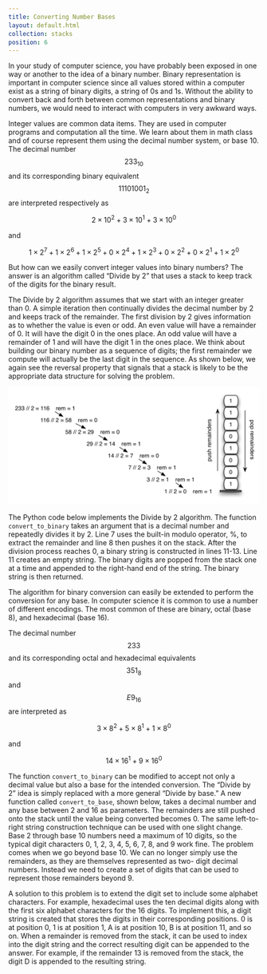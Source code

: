 ```yaml
---
title: Converting Number Bases
layout: default.html
collection: stacks
position: 6
---
```


In your study of computer science, you have probably been exposed in one
way or another to the idea of a binary number. Binary representation is
important in computer science since all values stored within a computer
exist as a string of binary digits, a string of 0s and 1s. Without the
ability to convert back and forth between common representations and
binary numbers, we would need to interact with computers in very awkward
ways.

Integer values are common data items. They are used in computer programs
and computation all the time. We learn about them in math class and of
course represent them using the decimal number system, or base 10. The
decimal number $$233_{10}$$ and its corresponding binary equivalent
$$11101001_2$$ are interpreted respectively as

$$2\times10^{2} + 3\times10^{1} + 3\times10^{0}$$

and

$$1\times2^{7} + 1\times2^{6} + 1\times2^{5} + 0\times2^{4} + 1\times2^{3} + 0\times2^{2} + 0\times2^{1} + 1\times2^{0}$$

But how can we easily convert integer values into binary numbers? The
answer is an algorithm called “Divide by 2” that uses a stack to keep
track of the digits for the binary result.

The Divide by 2 algorithm assumes that we start with an integer greater
than 0. A simple iteration then continually divides the decimal number
by 2 and keeps track of the remainder. The first division by 2 gives
information as to whether the value is even or odd. An even value will
have a remainder of 0. It will have the digit 0 in the ones place. An
odd value will have a remainder of 1 and will have the digit 1 in the
ones place. We think about building our binary number as a sequence of
digits; the first remainder we compute will actually be the last digit
in the sequence. As shown below, we again see the reversal property that
signals that a stack is likely to be the appropriate data structure for
solving the problem.

![Decimal-to-binary conversion](figures/decimal-to-binary.png)

The Python code below implements the Divide by 2 algorithm. The function
`convert_to_binary` takes an argument that is a decimal number and
repeatedly divides it by 2. Line 7 uses the built-in modulo operator, %,
to extract the remainder and line 8 then pushes it on the stack. After
the division process reaches 0, a binary string is constructed in lines
11-13. Line 11 creates an empty string. The binary digits are popped
from the stack one at a time and appended to the right-hand end of the
string. The binary string is then returned.

<!-- literate stacks/binary_conversion.py -->

The algorithm for binary conversion can easily be extended to perform
the conversion for any base. In computer science it is common to use a
number of different encodings. The most common of these are binary,
octal (base 8), and hexadecimal (base 16).

The decimal number $$233$$ and its corresponding octal and hexadecimal
equivalents $$351_{8}$$ and $$E9_{16}$$ are interpreted as

$$3\times8^{2} + 5\times8^{1} + 1\times8^{0}$$

and

$$14\times16^{1} + 9\times16^{0}$$

The function `convert_to_binary` can be modified to accept not only a
decimal value but also a base for the intended conversion. The “Divide
by 2” idea is simply replaced with a more general “Divide by base.” A
new function called `convert_to_base`, shown below, takes a decimal
number and any base between 2 and 16 as parameters. The remainders are
still pushed onto the stack until the value being converted becomes 0.
The same left-to-right string construction technique can be used with
one slight change. Base 2 through base 10 numbers need a maximum of 10
digits, so the typical digit characters 0, 1, 2, 3, 4, 5, 6, 7, 8, and 9
work fine. The problem comes when we go beyond base 10. We can no longer
simply use the remainders, as they are themselves represented as two-
digit decimal numbers. Instead we need to create a set of digits that
can be used to represent those remainders beyond 9.

<!-- literate stacks/base_conversion.py -->

A solution to this problem is to extend the digit set to include some
alphabet characters. For example, hexadecimal uses the ten decimal
digits along with the first six alphabet characters for the 16 digits.
To implement this, a digit string is created that stores the digits in
their corresponding positions. 0 is at position 0, 1 is at position 1, A
is at position 10, B is at position 11, and so on. When a remainder is
removed from the stack, it can be used to index into the digit string
and the correct resulting digit can be appended to the answer. For
example, if the remainder 13 is removed from the stack, the digit D is
appended to the resulting string.

